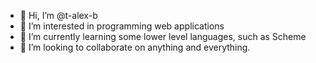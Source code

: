 - 👋 Hi, I’m @t-alex-b
- 👀 I’m interested in programming web applications
- 🌱 I’m currently learning some lower level languages, such as Scheme
- 💞️ I’m looking to collaborate on anything and everything.

